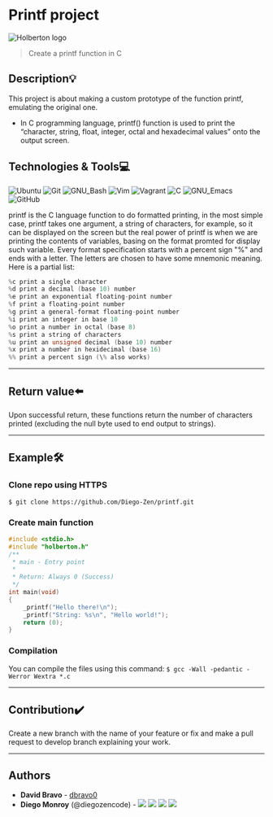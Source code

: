# Printf project
![Holberton logo](https://www.holbertonschool.com/holberton-logo.png)
> Create a printf function in C

## Description:bulb:
This project is about making a custom prototype of the function printf, emulating the original one.

* In C programming language, printf() function is used to print the “character, string, float, integer, octal and hexadecimal values” onto the output screen.

## Technologies & Tools:computer:

![Ubuntu](https://img.shields.io/badge/≡-Ubuntu-E95420?&style=flat-square&logo=Ubuntu&labelColor=282828)
![Git](https://img.shields.io/badge/≡-Git-F05032?logo=git&style=flat-square&labelColor=282828)
![GNU_Bash](https://img.shields.io/badge/≡-GNU_Bash-4EAA25?logo=GNU-Bash&style=flat-square&labelColor=282828)
![Vim](https://img.shields.io/badge/≡-Vim-019733?logo=Vim&style=flat-square&logoColor=019733&labelColor=282828)
![Vagrant](https://img.shields.io/badge/≡-Vagrant-1563FF?logo=Vagrant&style=flat-square&logoColor=1563FF&labelColor=282828)
![C](https://img.shields.io/badge/≡-C-A8B9CC?logo=C&style=flat-square&labelColor=282828)
![GNU_Emacs](https://img.shields.io/badge/≡-GNU_Emacs-7F5AB6?logo=GNU-Emacs&style=flat-square&labelColor=282828)
![GitHub](https://img.shields.io/badge/≡-GitHub-181717?logo=GitHub&style=flat-square&labelColor=282828)

printf is the C language function to do formatted printing, in the most simple case, printf takes one argument, a string of characters, for example, so it can be displayed on the screen but the real power of printf is when we are printing the contents of variables, basing on the format promted for display such variable. Every format specification starts with a percent sign "%" and ends with a letter. The letters are chosen to have some mnemonic meaning. Here is a partial list:

```C
%c print a single character
%d print a decimal (base 10) number
%e print an exponential floating-point number
%f print a floating-point number
%g print a general-format floating-point number
%i print an integer in base 10
%o print a number in octal (base 8)
%s print a string of characters
%u print an unsigned decimal (base 10) number
%x print a number in hexidecimal (base 16)
%% print a percent sign (\% also works)
```

---

## Return value:arrow_left:
Upon successful return, these functions return the number of characters printed (excluding the null byte used to end output to strings).

---

## Example:hammer_and_wrench:
### Clone repo using HTTPS
``` $ git clone https://github.com/Diego-Zen/printf.git ```

### Create main function
```C
#include <stdio.h>
#include "holberton.h"
/**
 * main - Entry point
 *
 * Return: Always 0 (Success)
 */
int main(void)
{
	_printf("Hello there!\n");
	_printf("String: %s\n", "Hello world!");
	return (0);
}
```

### Compilation
You can compile the files using this command:
``` $ gcc -Wall -pedantic -Werror Wextra *.c ```

---

## Contribution:heavy_check_mark:
Create a new branch with the name of your feature or fix and make a pull request to develop branch explaining your work.

---

## Authors
* **David Bravo** - [dbravo0](https://github.com/dbravo0)
* **Diego Monroy** (@diegozencode) - [<img src="https://img.shields.io/badge/Portfolio-20d6fe.svg?&style=plastic"/>](https://diegozencode.github.io/)
[<img src="https://img.shields.io/badge/Twitter-1DA1F2.svg?&style=plastic&logo=twitter&logoColor=white"/>](https://twitter.com/diegozencode)
[<img src="https://img.shields.io/badge/Linkedin-0A66C2.svg?&style=plastic&logo=linkedin&logoColor=white"/>](https://www.linkedin.com/in/diegozencode)
[<img src="https://img.shields.io/badge/GitHub-181717.svg?&style=plastic&logo=github&logoColor=white"/>](https://github.com/diegozencode)